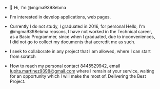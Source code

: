 - 👋 Hi, I’m @mgma9398ebma
- I'm interested in
develop applications, web pages.
- Currently I do not study, 
 I graduated in 2016, for personal 
Hello, I'm @mgma9398ebma reasons, I have not worked in the Technical career, as a Basic Programmer, since when I graduated, due to inconveniences, I did not go to collect my documents that accredit me as such.
- I seek to collaborate in any project that I am allowed, where I can start from scratch

- How to reach my personal contact 8445529942, email lupita.martinez9398@gmail.com where I remain at your service, waiting for an opportunity which I will make the most of.
Delivering the Best Project.

<!---
mgma9398ebma/mgma9398ebma is a ✨ special ✨ repository because its `README.md` (this file) appears on your GitHub profile.
You can click the Preview link to take a look at your changes.
--->


